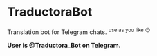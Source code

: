 # TraductoraBot
 Translation bot for Telegram chats. <sup>use as you like 😊</sup>

 <b>User is @Traductora_Bot on Telegram.</b>
